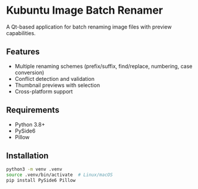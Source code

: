 # Kubuntu Image Batch Renamer

A Qt-based application for batch renaming image files with preview capabilities.

## Features
- Multiple renaming schemes (prefix/suffix, find/replace, numbering, case conversion)
- Conflict detection and validation
- Thumbnail previews with selection
- Cross-platform support

## Requirements
- Python 3.8+
- PySide6
- Pillow

## Installation
```bash
python3 -m venv .venv
source .venv/bin/activate  # Linux/macOS
pip install PySide6 Pillow
